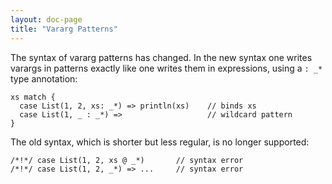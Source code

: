 ```yaml
---
layout: doc-page
title: "Vararg Patterns"
---
```


The syntax of vararg patterns has changed. In the new syntax one
writes varargs in patterns exactly like one writes them in
expressions, using a `: _*` type annotation:

    xs match {
      case List(1, 2, xs: _*) => println(xs)    // binds xs
      case List(1, _ : _*) =>                   // wildcard pattern
    }

The old syntax, which is shorter but less regular, is no longer
supported:

    /*!*/ case List(1, 2, xs @ _*)       // syntax error
    /*!*/ case List(1, 2, _*) => ...     // syntax error


